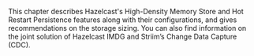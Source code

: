 
This chapter describes Hazelcast's High-Density Memory Store and Hot Restart Persistence features along with their configurations, and gives recommendations on the storage sizing. You can also find information on the joint solution of Hazelcast IMDG and Striim’s Change Data Capture (CDC).


